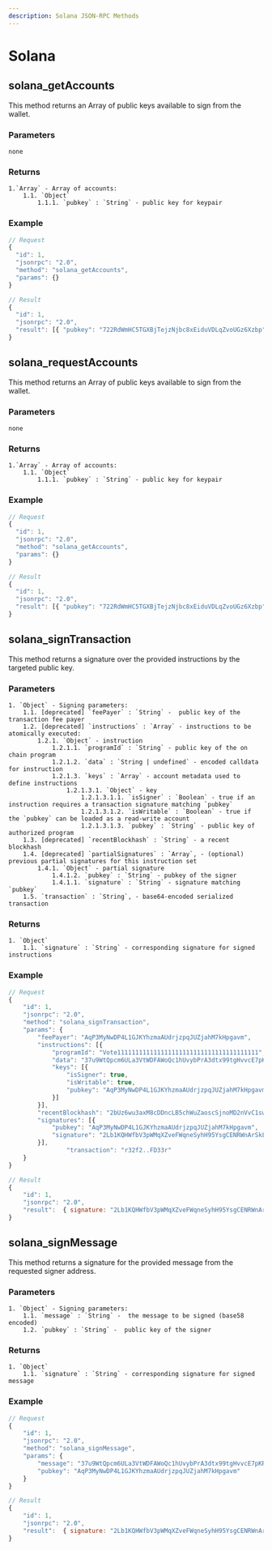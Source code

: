 ```yaml
---
description: Solana JSON-RPC Methods
---
```


# Solana

## solana_getAccounts

This method returns an Array of public keys available to sign from the wallet.

### Parameters

    none

### Returns

    1.`Array` - Array of accounts:
    	1.1. `Object`
    		1.1.1. `pubkey` : `String` - public key for keypair

### Example

```javascript
// Request
{
  "id": 1,
  "jsonrpc": "2.0",
  "method": "solana_getAccounts",
  "params": {}
}

// Result
{
  "id": 1,
  "jsonrpc": "2.0",
  "result": [{ "pubkey": "722RdWmHC5TGXBjTejzNjbc8xEiduVDLqZvoUGz6Xzbp" }]
}
```

## solana_requestAccounts

This method returns an Array of public keys available to sign from the wallet.

### Parameters

    none

### Returns

    1.`Array` - Array of accounts:
    	1.1. `Object`
    		1.1.1. `pubkey` : `String` - public key for keypair

### Example

```javascript
// Request
{
  "id": 1,
  "jsonrpc": "2.0",
  "method": "solana_getAccounts",
  "params": {}
}

// Result
{
  "id": 1,
  "jsonrpc": "2.0",
  "result": [{ "pubkey": "722RdWmHC5TGXBjTejzNjbc8xEiduVDLqZvoUGz6Xzbp" }]
}
```

## solana_signTransaction

This method returns a signature over the provided instructions by the targeted public key.

### Parameters

    1. `Object` - Signing parameters:
    	1.1. [deprecated] `feePayer` : `String` -  public key of the transaction fee payer
    	1.2. [deprecated] `instructions` : `Array` - instructions to be atomically executed:
    		1.2.1. `Object` - instruction
    			1.2.1.1. `programId` : `String` - public key of the on chain program
    			1.2.1.2. `data` : `String | undefined` - encoded calldata for instruction
    			1.2.1.3. `keys` : `Array` - account metadata used to define instructions
    				1.2.1.3.1. `Object` - key
    					1.2.1.3.1.1. `isSigner` : `Boolean` - true if an instruction requires a transaction signature matching `pubkey`
    					1.2.1.3.1.2. `isWritable` : `Boolean` - true if the `pubkey` can be loaded as a read-write account
    					1.2.1.3.1.3. `pubkey` : `String` - public key of authorized program
    	1.3. [deprecated] `recentBlockhash` : `String` - a recent blockhash
    	1.4. [deprecated] `partialSignatures` : `Array`, - (optional) previous partial signatures for this instruction set
    		1.4.1. `Object` - partial signature
    			1.4.1.2. `pubkey` : `String` - pubkey of the signer
    			1.4.1.1. `signature` : `String` - signature matching `pubkey`
    	1.5. `transaction` : `String`, - base64-encoded serialized transaction

### Returns

    1. `Object`
    	1.1. `signature` : `String` - corresponding signature for signed instructions

### Example

```javascript
// Request
{
	"id": 1,
	"jsonrpc": "2.0",
	"method": "solana_signTransaction",
	"params": {
		"feePayer": "AqP3MyNwDP4L1GJKYhzmaAUdrjzpqJUZjahM7kHpgavm",
		"instructions": [{
			"programId": "Vote111111111111111111111111111111111111111",
			"data": "37u9WtQpcm6ULa3VtWDFAWoQc1hUvybPrA3dtx99tgHvvcE7pKRZjuGmn7VX2tC3JmYDYGG7",
			"keys": [{
				"isSigner": true,
				"isWritable": true,
				"pubkey": "AqP3MyNwDP4L1GJKYhzmaAUdrjzpqJUZjahM7kHpgavm"
			}]
		}],
		"recentBlockhash": "2bUz6wu3axM8cDDncLB5chWuZaoscSjnoMD2nVvC1swe",
		"signatures": [{
			"pubkey": "AqP3MyNwDP4L1GJKYhzmaAUdrjzpqJUZjahM7kHpgavm",
			"signature": "2Lb1KQHWfbV3pWMqXZveFWqneSyhH95YsgCENRWnArSkLydjN1M42oB82zSd6BBdGkM9pE6sQLQf1gyBh8KWM2c4"
		}],
                "transaction": "r32f2..FD33r"
	}
}

// Result
{
	"id": 1,
	"jsonrpc": "2.0",
	"result":  { signature: "2Lb1KQHWfbV3pWMqXZveFWqneSyhH95YsgCENRWnArSkLydjN1M42oB82zSd6BBdGkM9pE6sQLQf1gyBh8KWM2c4" }
}
```

## solana_signMessage

This method returns a signature for the provided message from the requested signer address.

### Parameters

    1. `Object` - Signing parameters:
    	1.1. `message` : `String` -  the message to be signed (base58 encoded)
    	1.2. `pubkey` : `String` -  public key of the signer

### Returns

    1. `Object`
    	1.1. `signature` : `String` - corresponding signature for signed message

### Example

```javascript
// Request
{
	"id": 1,
	"jsonrpc": "2.0",
	"method": "solana_signMessage",
	"params": {
		"message": "37u9WtQpcm6ULa3VtWDFAWoQc1hUvybPrA3dtx99tgHvvcE7pKRZjuGmn7VX2tC3JmYDYGG7",
		"pubkey": "AqP3MyNwDP4L1GJKYhzmaAUdrjzpqJUZjahM7kHpgavm"
	}
}

// Result
{
	"id": 1,
	"jsonrpc": "2.0",
	"result":  { signature: "2Lb1KQHWfbV3pWMqXZveFWqneSyhH95YsgCENRWnArSkLydjN1M42oB82zSd6BBdGkM9pE6sQLQf1gyBh8KWM2c4" }
}
```
